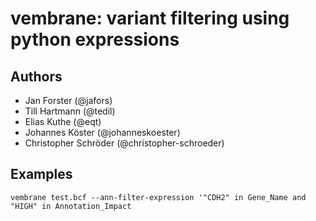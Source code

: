 # vembrane: variant filtering using python expressions

## Authors

* Jan Forster (@jafors)
* Till Hartmann (@tedil)
* Elias Kuthe (@eqt)
* Johannes Köster (@johanneskoester)
* Christopher Schröder (@christopher-schroeder)

## Examples

```vembrane test.bcf --ann-filter-expression '"CDH2" in Gene_Name and "HIGH" in Annotation_Impact```
